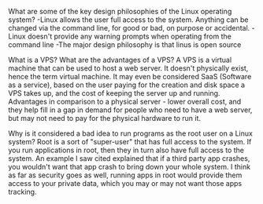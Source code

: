 What are some of the key design philosophies of the Linux operating system?
-Linux allows the user full access to the system. Anything can be changed via the command line, for good or bad, on purpose or accidental. 
-Linux doesn't provide any warning prompts when operating from the command line
-The major design philosophy is that linus is open source

What is a VPS? What are the advantages of a VPS?
A VPS is a virtual machine that can be used to host a web server. It doesn't physically exist, hence the term virtual machine. It may even be considered SaaS (Software as a service), based on the user paying for the creation and disk space a VPS takes up, and the cost of keeping the server up and running. 
Advantages in comparison to a physical server - lower overall cost, and they help fill in a gap in demand for people who need to have a web server, but may not need to pay for the physical hardware to run it. 

Why is it considered a bad idea to run programs as the root user on a Linux system?
Root is a sort of "super-user" that has full access to the system. If you run applications in root, then they in turn also have full access to the system. An example I saw cited explained that if a third party app crashes, you wouldn't want that app crash to bring down your whole system. I think as far as security goes as well, running apps in root would provide them access to your private data, which you may or may not want those apps tracking.